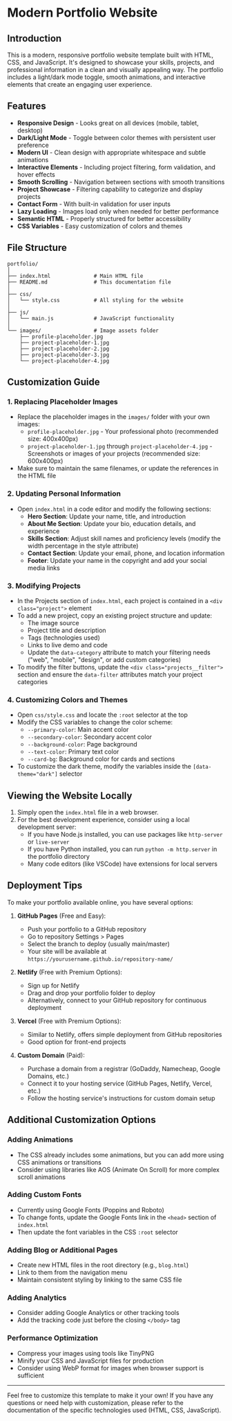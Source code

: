 # Modern Portfolio Website

## Introduction
This is a modern, responsive portfolio website template built with HTML, CSS, and JavaScript. It's designed to showcase your skills, projects, and professional information in a clean and visually appealing way. The portfolio includes a light/dark mode toggle, smooth animations, and interactive elements that create an engaging user experience.

## Features
- **Responsive Design** - Looks great on all devices (mobile, tablet, desktop)
- **Dark/Light Mode** - Toggle between color themes with persistent user preference
- **Modern UI** - Clean design with appropriate whitespace and subtle animations
- **Interactive Elements** - Including project filtering, form validation, and hover effects
- **Smooth Scrolling** - Navigation between sections with smooth transitions
- **Project Showcase** - Filtering capability to categorize and display projects
- **Contact Form** - With built-in validation for user inputs
- **Lazy Loading** - Images load only when needed for better performance
- **Semantic HTML** - Properly structured for better accessibility
- **CSS Variables** - Easy customization of colors and themes

## File Structure
```
portfolio/
│
├── index.html              # Main HTML file
├── README.md               # This documentation file
│
├── css/
│   └── style.css           # All styling for the website
│
├── js/
│   └── main.js             # JavaScript functionality
│
└── images/                 # Image assets folder
    ├── profile-placeholder.jpg
    ├── project-placeholder-1.jpg
    ├── project-placeholder-2.jpg
    ├── project-placeholder-3.jpg
    └── project-placeholder-4.jpg
```

## Customization Guide

### 1. Replacing Placeholder Images
- Replace the placeholder images in the `images/` folder with your own images:
  - `profile-placeholder.jpg` - Your professional photo (recommended size: 400x400px)
  - `project-placeholder-1.jpg` through `project-placeholder-4.jpg` - Screenshots or images of your projects (recommended size: 600x400px)
- Make sure to maintain the same filenames, or update the references in the HTML file

### 2. Updating Personal Information
- Open `index.html` in a code editor and modify the following sections:
  - **Hero Section**: Update your name, title, and introduction
  - **About Me Section**: Update your bio, education details, and experience
  - **Skills Section**: Adjust skill names and proficiency levels (modify the width percentage in the style attribute)
  - **Contact Section**: Update your email, phone, and location information
  - **Footer**: Update your name in the copyright and add your social media links

### 3. Modifying Projects
- In the Projects section of `index.html`, each project is contained in a `<div class="project">` element
- To add a new project, copy an existing project structure and update:
  - The image source
  - Project title and description
  - Tags (technologies used)
  - Links to live demo and code
  - Update the `data-category` attribute to match your filtering needs ("web", "mobile", "design", or add custom categories)
- To modify the filter buttons, update the `<div class="projects__filter">` section and ensure the `data-filter` attributes match your project categories

### 4. Customizing Colors and Themes
- Open `css/style.css` and locate the `:root` selector at the top
- Modify the CSS variables to change the color scheme:
  - `--primary-color`: Main accent color
  - `--secondary-color`: Secondary accent color
  - `--background-color`: Page background
  - `--text-color`: Primary text color
  - `--card-bg`: Background color for cards and sections
- To customize the dark theme, modify the variables inside the `[data-theme="dark"]` selector

## Viewing the Website Locally
1. Simply open the `index.html` file in a web browser.
2. For the best development experience, consider using a local development server:
   - If you have Node.js installed, you can use packages like `http-server` or `live-server`
   - If you have Python installed, you can run `python -m http.server` in the portfolio directory
   - Many code editors (like VSCode) have extensions for local servers

## Deployment Tips
To make your portfolio available online, you have several options:

1. **GitHub Pages** (Free and Easy):
   - Push your portfolio to a GitHub repository
   - Go to repository Settings > Pages
   - Select the branch to deploy (usually main/master)
   - Your site will be available at `https://yourusername.github.io/repository-name/`

2. **Netlify** (Free with Premium Options):
   - Sign up for Netlify
   - Drag and drop your portfolio folder to deploy
   - Alternatively, connect to your GitHub repository for continuous deployment

3. **Vercel** (Free with Premium Options):
   - Similar to Netlify, offers simple deployment from GitHub repositories
   - Good option for front-end projects

4. **Custom Domain** (Paid):
   - Purchase a domain from a registrar (GoDaddy, Namecheap, Google Domains, etc.)
   - Connect it to your hosting service (GitHub Pages, Netlify, Vercel, etc.)
   - Follow the hosting service's instructions for custom domain setup

## Additional Customization Options

### Adding Animations
- The CSS already includes some animations, but you can add more using CSS animations or transitions
- Consider using libraries like AOS (Animate On Scroll) for more complex scroll animations

### Adding Custom Fonts
- Currently using Google Fonts (Poppins and Roboto)
- To change fonts, update the Google Fonts link in the `<head>` section of `index.html`
- Then update the font variables in the CSS `:root` selector

### Adding Blog or Additional Pages
- Create new HTML files in the root directory (e.g., `blog.html`)
- Link to them from the navigation menu
- Maintain consistent styling by linking to the same CSS file

### Adding Analytics
- Consider adding Google Analytics or other tracking tools
- Add the tracking code just before the closing `</body>` tag

### Performance Optimization
- Compress your images using tools like TinyPNG
- Minify your CSS and JavaScript files for production
- Consider using WebP format for images when browser support is sufficient

---

Feel free to customize this template to make it your own! If you have any questions or need help with customization, please refer to the documentation of the specific technologies used (HTML, CSS, JavaScript).
